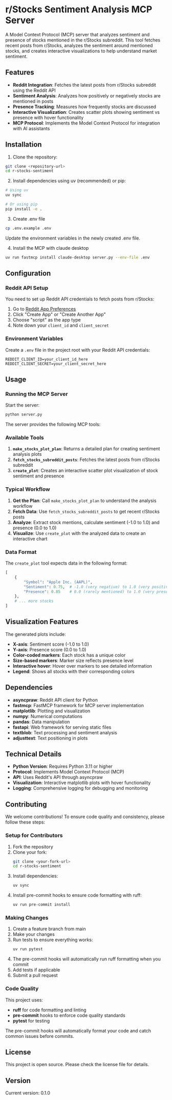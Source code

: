 # r/Stocks Sentiment Analysis MCP Server

A Model Context Protocol (MCP) server that analyzes sentiment and presence of stocks mentioned in the r/Stocks subreddit. This tool fetches recent posts from r/Stocks, analyzes the sentiment around mentioned stocks, and creates interactive visualizations to help understand market sentiment.

## Features

- **Reddit Integration**: Fetches the latest posts from r/Stocks subreddit using the Reddit API
- **Sentiment Analysis**: Analyzes how positively or negatively stocks are mentioned in posts
- **Presence Tracking**: Measures how frequently stocks are discussed
- **Interactive Visualization**: Creates scatter plots showing sentiment vs presence with hover functionality
- **MCP Protocol**: Implements the Model Context Protocol for integration with AI assistants

## Installation

1. Clone the repository:

```bash
git clone <repository-url>
cd r-stocks-sentiment
```

2. Install dependencies using uv (recommended) or pip:

```bash
# Using uv
uv sync

# Or using pip
pip install -e .
```

3. Create .env file

```bash
cp .env.example .env
```

Update the environment variables in the newly created .env file.

4. Install the MCP with claude desktop

```bash
uv run fastmcp install claude-desktop server.py --env-file .env
```

## Configuration

### Reddit API Setup

You need to set up Reddit API credentials to fetch posts from r/Stocks:

1. Go to [Reddit App Preferences](https://www.reddit.com/prefs/apps)
2. Click "Create App" or "Create Another App"
3. Choose "script" as the app type
4. Note down your `client_id` and `client_secret`

### Environment Variables

Create a `.env` file in the project root with your Reddit API credentials:

```env
REDDIT_CLIENT_ID=your_client_id_here
REDDIT_CLIENT_SECRET=your_client_secret_here
```

## Usage

### Running the MCP Server

Start the server:

```bash
python server.py
```

The server provides the following MCP tools:

### Available Tools

1. **`make_stocks_plot_plan`**: Returns a detailed plan for creating sentiment analysis plots
2. **`fetch_stocks_subreddit_posts`**: Fetches the latest posts from r/Stocks subreddit
3. **`create_plot`**: Creates an interactive scatter plot visualization of stock sentiment and presence

### Typical Workflow

1. **Get the Plan**: Call `make_stocks_plot_plan` to understand the analysis workflow
2. **Fetch Data**: Use `fetch_stocks_subreddit_posts` to get recent r/Stocks posts
3. **Analyze**: Extract stock mentions, calculate sentiment (-1.0 to 1.0) and presence (0.0 to 1.0)
4. **Visualize**: Use `create_plot` with the analyzed data to create an interactive chart

### Data Format

The `create_plot` tool expects data in the following format:

```python
[
    {
        "Symbol": "Apple Inc. (AAPL)",
        "Sentiment": 0.75,  # -1.0 (very negative) to 1.0 (very positive)
        "Presence": 0.85    # 0.0 (rarely mentioned) to 1.0 (very present)
    },
    # ... more stocks
]
```

## Visualization Features

The generated plots include:

- **X-axis**: Sentiment score (-1.0 to 1.0)
- **Y-axis**: Presence score (0.0 to 1.0)
- **Color-coded markers**: Each stock has a unique color
- **Size-based markers**: Marker size reflects presence level
- **Interactive hover**: Hover over markers to see detailed information
- **Legend**: Shows all stocks with their corresponding colors

## Dependencies

- **asyncpraw**: Reddit API client for Python
- **fastmcp**: FastMCP framework for MCP server implementation
- **matplotlib**: Plotting and visualization
- **numpy**: Numerical computations
- **pandas**: Data manipulation
- **fastapi**: Web framework for serving static files
- **textblob**: Text processing and sentiment analysis
- **adjusttext**: Text positioning in plots

## Technical Details

- **Python Version**: Requires Python 3.11 or higher
- **Protocol**: Implements Model Context Protocol (MCP)
- **API**: Uses Reddit's API through asyncpraw
- **Visualization**: Interactive matplotlib plots with hover functionality
- **Logging**: Comprehensive logging for debugging and monitoring

## Contributing

We welcome contributions! To ensure code quality and consistency, please follow these steps:

### Setup for Contributors

1. Fork the repository
2. Clone your fork:
   ```bash
   git clone <your-fork-url>
   cd r-stocks-sentiment
   ```
3. Install dependencies:
   ```bash
   uv sync
   ```
4. Install pre-commit hooks to ensure code formatting with ruff:
   ```bash
   uv run pre-commit install
   ```

### Making Changes

1. Create a feature branch from main
2. Make your changes
3. Run tests to ensure everything works:
   ```bash
   uv run pytest
   ```
4. The pre-commit hooks will automatically run ruff formatting when you commit
5. Add tests if applicable
6. Submit a pull request

### Code Quality

This project uses:

- **ruff** for code formatting and linting
- **pre-commit** hooks to enforce code quality standards
- **pytest** for testing

The pre-commit hooks will automatically format your code and catch common issues before commits.

## License

This project is open source. Please check the license file for details.

## Version

Current version: 0.1.0
